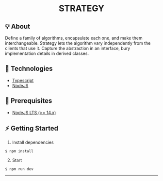 <h1 align="center">
  STRATEGY
</h1>

## :bulb: About
Define a family of algorithms, encapsulate each one, and make them interchangeable. Strategy lets the algorithm vary independently from the clients that use it.
Capture the abstraction in an interface, bury implementation details in derived classes.


## :rocket: Technologies

* [Typescript](https://www.typescriptlang.org/)
* [NodeJS](https://nodejs.org/en/)

## :electric_plug: Prerequisites

- [NodeJS LTS (>= 14.x)](https://nodejs.org/)

## :zap: Getting Started

1. Install dependencies
```shell
$ npm install
```

2. Start
```shell
$ npm run dev
```
---